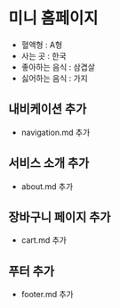 # 미니 홈페이지

- 혈액형 : A형
- 사는 곳 : 한국
- 좋아하는 음식 : 삼겹살
- 싫어하는 음식 : 가지

## 내비케이션 추가
- navigation.md 추가

## 서비스 소개 추가
- about.md 추가

## 장바구니 페이지 추가
- cart.md 추가

## 푸터 추가
- footer.md 추가